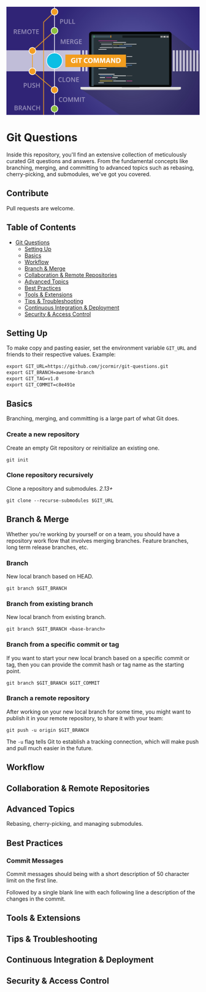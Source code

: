 ![Cover Image](cover.jpg)

# Git Questions
Inside this repository, you'll find an extensive collection of meticulously curated Git questions and answers. From the fundamental concepts like branching, merging, and committing to advanced topics such as rebasing, cherry-picking, and submodules, we've got you covered.

## Contribute
Pull requests are welcome.

## Table of Contents
- [Git Questions](#git-questions)
  - [Setting Up](#setting-up)
  - [Basics](#basics)
  - [Workflow](#workflow)
  - [Branch & Merge](#branch--merge)
  - [Collaboration & Remote Repositories](#collaboration--remote-repositories)
  - [Advanced Topics](#advanced-topics)
  - [Best Practices](#best-practices)
  - [Tools & Extensions](#tools--extensions)
  - [Tips & Troubleshooting](#tips--troubleshooting)
  - [Continuous Integration & Deployment](#continuous-integration--deployment)
  - [Security & Access Control](#security--access-control)

## Setting Up
To make copy and pasting easier, set the environment variable `GIT_URL` and friends to their respective
values. Example:

```
export GIT_URL=https://github.com/jcormir/git-questions.git
export GIT_BRANCH=awesome-branch
export GIT_TAG=v1.0
export GIT_COMMIT=c8e491e
```

## Basics
Branching, merging, and committing is a large part of what Git does.

### Create a new repository
Create an empty Git repository or reinitialize an existing one.

```
git init
```

### Clone repository recursively
Clone a repository and submodules. *2.13+*

```
git clone --recurse-submodules $GIT_URL
```

## Branch & Merge
Whether you're working by yourself or on a team, you should have a repository work flow
that involves merging branches. Feature branches, long term release branches, etc.

### Branch
New local branch based on HEAD.

```
git branch $GIT_BRANCH
```

### Branch from existing branch
New local branch from existing branch.

```
git branch $GIT_BRANCH <base-branch>
```

### Branch from a specific commit or tag
If you want to start your new local branch based on a specific commit or tag, then
you can provide the commit hash or tag name as the starting point.

```
git branch $GIT_BRANCH $GIT_COMMIT
```

### Branch a remote repository
After working on your new local branch for some time, you might want to publish it in your
remote repository, to share it with your team:

```
git push -u origin $GIT_BRANCH
```

The `-u` flag tells Git to establish a tracking connection, which will make push and pull much
easier in the future.

## Workflow
## Collaboration & Remote Repositories
## Advanced Topics
Rebasing, cherry-picking, and managing submodules.

## Best Practices

### Commit Messages
Commit messages should being with a short description of 50 character limit on the first line.

Followed by a single blank line with each following line a description of the changes in the commit.

## Tools & Extensions
## Tips & Troubleshooting
## Continuous Integration & Deployment
## Security & Access Control